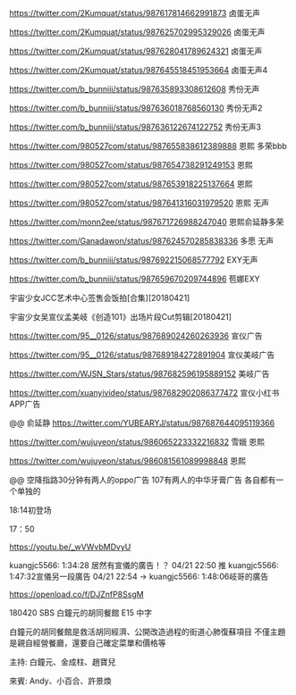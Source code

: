 https://twitter.com/2Kumquat/status/987617814662991873  卤蛋无声

https://twitter.com/2Kumquat/status/987625702995329026  卤蛋无声

https://twitter.com/2Kumquat/status/987628041789624321  卤蛋无声

https://twitter.com/2Kumquat/status/987645518451953664  卤蛋无声4

https://twitter.com/b_bunniii/status/987635893308612608  秀份无声

https://twitter.com/b_bunniii/status/987636018768560130  秀份无声2

https://twitter.com/b_bunniii/status/987636122674122752  秀份无声3

https://twitter.com/980527com/status/987655838612389888   恩熙 多荣bbb

https://twitter.com/980527com/status/987654738291249153  恩熙

https://twitter.com/980527com/status/987653918225137664  恩熙

https://twitter.com/980527com/status/987641316031979520  恩熙 无声

https://twitter.com/monn2ee/status/987671726988247040 恩熙俞延静多荣

https://twitter.com/Ganadawon/status/987624570285838336  多愿 无声

https://twitter.com/b_bunniii/status/987692215068577792  EXY无声

https://twitter.com/b_bunniii/status/987659670209744896  苞娜EXY


宇宙少女JCC艺术中心签售会饭拍[合集][20180421]


宇宙少女吴宣仪孟美岐《创造101》出场片段Cut剪辑[20180421]

https://twitter.com/95__0126/status/987689024260263936  宣仪广告

https://twitter.com/95__0126/status/987689184272891904  宣仪美岐广告

https://twitter.com/WJSN_Stars/status/987682596195889152  美岐广告

https://twitter.com/xuanyivideo/status/987682902086377472  宣仪小红书APP广告

@@  俞延静
https://twitter.com/YUBEARYJ/status/987687644095119366

https://twitter.com/wujuyeon/status/986065223332216832  雪娥 恩熙

https://twitter.com/wujuyeon/status/986081561089998848  恩熙


@@
空降指路30分钟有两人的oppo广告 107有两人的中华牙膏广告 各自都有一个单独的

18:14初登场

17：50

https://youtu.be/_wVWvbMDvyU

kuangjc5566: 1:34:28 居然有宣儀的廣告！？ 04/21 22:50
推 kuangjc5566: 1:47:32宣儀另一段廣告 04/21 22:54
→ kuangjc5566: 1:48:06岐哥的廣告

https://openload.co/f/DJZnfP8SsgM

180420 SBS 白鐘元的胡同餐館 E15 中字

白鐘元的胡同餐館是救活胡同經濟、公開改造過程的街道心肺復蘇項目
不僅主題是親自經營餐廳，還要自己確定菜單和價格等


主持: 白鐘元、金成柱、趙寶兒

來賓: Andy、小百合、許景煥




